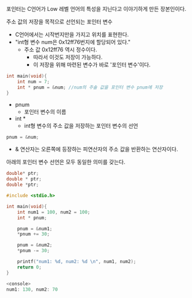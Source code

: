 포인터는 C언어가 Low 레벨 언어의 특성을 지닌다고 이야기하게 만든 장본인이다.

주소 값의 저장을 목적으로 선언되는 포인터 변수
- C언어에서는 시작번지만을 가지고 위치를 표현한다.
- "int형 변수 num은 0x12ff76번지에 할당되어 있다."
  - 주소 값 0x12ff76 역시 정수이다.
    - 따라서 이것도 저장이 가능하다.
    - 이 저장을 위해 마련된 변수가 바로 '포인터 변수'이다.

```c
int main(void){
    int num = 7;
    int * pnum = &num; //num의 주솔 값을 포인터 변수 pnum에 저장
}
```
- pnum
  - 포인터 변수의 이름
- int * 
  - int형 변수의 주소 값을 저장하는 포인터 변수의 선언

```c
pnum = &num;
```
- & 연산자는 오른쪽에 등장하는 피연산자의 주소 값을 반환하는 연산자이다.

아래의 포인터 변수 선언은 모두 동일한 의미를 갖는다.

```c
double* ptr;
double * ptr;
double *ptr;
```

```c
#include <stdio.h>

int main(void){
    int num1 = 100, num2 = 100;
    int * pnum;

    pnum = &num1;
    *pnum += 30;

    pnum = &num2;
    *pnum -= 30;

    printf("num1: %d, num2: %d \n", num1, num2);
    return 0;
}

<console>
num1: 130, num2: 70
```